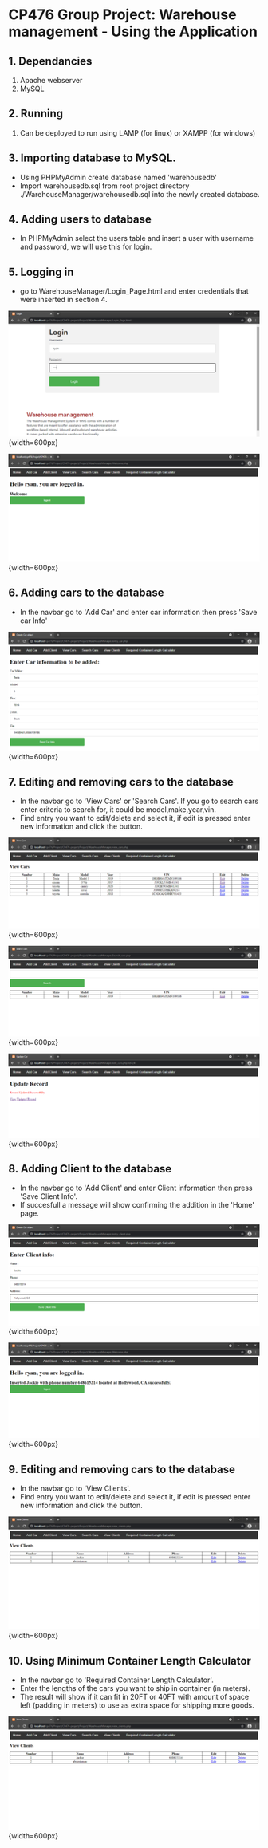 # CP476 Group Project: Warehouse management - Using the Application

## 1. Dependancies

1. Apache webserver
2. MySQL

## 2. Running

1. Can be deployed to run using LAMP (for linux) or XAMPP (for windows)

## 3. Importing database to MySQL.

- Using PHPMyAdmin create database named 'warehousedb'
- Import warehousedb.sql from root project directory ./WarehouseManager/warehousedb.sql into the newly created database.

## 4. Adding users to database

- In PHPMyAdmin select the users table and insert a user with username and password, we will use this for login.

## 5. Logging in

- go to WarehouseManager/Login_Page.html and enter credentials that were inserted in section 4.

![Login Page](images/1-loginPage.png){width=600px}

![Logged In](images/2-loggedIn.png){width=600px}

## 6. Adding cars to the database

- In the navbar go to 'Add Car' and enter car information then press 'Save car Info'

![Add Car](images/3-addCar.png){width=600px}

## 7. Editing and removing cars to the database

- In the navbar go to 'View Cars' or 'Search Cars'. If you go to search cars enter criteria to search for, it could be model,make,year,vin.
- Find entry you want to edit/delete and select it, if edit is pressed enter new information and click the button.

![View Cars page](images/7-showCars.png){width=600px}

![Tesla Search](images/11-searchResult.png){width=600px}

![Car Edited](images/4-updateCar.png){width=600px}

## 8. Adding Client to the database

- In the navbar go to 'Add Client' and enter Client information then press 'Save Client Info'.
- If succesfull a message will show confirming the addition in the 'Home' page.

![Add Client](images/5-addClient.png){width=600px}

![Add Client Successful](images/6-clientAddedMessage.png){width=600px}

## 9. Editing and removing cars to the database

- In the navbar go to 'View Clients'.
- Find entry you want to edit/delete and select it, if edit is pressed enter new information and click the button.

![View Clients Page](images/8-showClients.png){width=600px}

## 10. Using Minimum Container Length Calculator

- In the navbar go to 'Required Container Length Calculator'.
- Enter the lengths of the cars you want to ship in container (in meters).
- The result will show if it can fit in 20FT or 40FT with amount of space left (padding in meters) to use as extra space for shipping more goods.

![Container Length Requirement And Padding](images/8-showClients.png){width=600px}